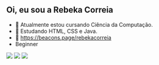 ## Oi, eu sou a Rebeka Correia

- 🔭 Atualmente estou cursando Ciência da Computação.
- 🌱 Estudando HTML, CSS e Java.
- 🔗 https://beacons.page/rebekacorreia
- Beginner 

<div>
  <a href="https://www.instagram.com/rebeka_duarte" target="_blank"><img src="https://img.shields.io/badge/-Instagram-%23E4405F?style=for-the-badge&logo=instagram&logoColor=white" target="_blank"></a>
 	<a href="https://www.twitch.tv/lacangaceira" target="_blank"><img src="https://img.shields.io/badge/Twitch-9146FF?style=for-the-badge&logo=twitch&logoColor=white" target="_blank"></a>
  <a href="https://www.linkedin.com/in/rebeka-correia/" target="_blank"><img src="https://img.shields.io/badge/-LinkedIn-%230077B5?style=for-the-badge&logo=linkedin&logoColor=white" target="_blank"></a> 
</div>
